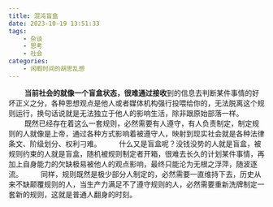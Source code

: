 ```yaml
---
title: 混沌盲盒
date: 2023-10-19 13:51:33
tags:
    - 杂谈
    - 思考
    - 社会
categories: 
    - 闲暇时间的胡思乱想
---
```


&nbsp;&nbsp;&nbsp;&nbsp;&nbsp;&nbsp;&nbsp;&nbsp;**当前社会的就像一个盲盒状态，很难通过接收**到的信息去判断某件事情的好坏正义之分，各种思想观点是他人或者媒体机构强行投喂给你的，无法脱离这个规则运行，换句话说就是无法独立于他人的影响生活，除非跟原始部落一样。
&nbsp;&nbsp;&nbsp;&nbsp;&nbsp;&nbsp;&nbsp;&nbsp;既然已经存在着这么一套规则，必然需要有人遵守，有人负责制定，制定规则的人就像是上帝，通过各种方式影响着被遵守人，映射到现实社会就是各种法律条文、阶级划分、权利刁难。
&nbsp;&nbsp;&nbsp;&nbsp;&nbsp;&nbsp;&nbsp;&nbsp;什么又是盲盒呢？没钱没势的人就是盲盒，被规则约束的人就是盲盒，随机被规则制定者开箱，很难去长久的计划某件事情，再加上自身能力的欠缺极易被他人的观点影响，最终只能沦为无根之浮萍，随波逐流。
&nbsp;&nbsp;&nbsp;&nbsp;&nbsp;&nbsp;&nbsp;&nbsp;同样，规则既然是极少部分人制定的，必然需要一直维持下去，历史从来不缺颠覆规则的人，当生产力满足不了遵守规则的人，必然需要重新洗牌制定一套新的规则，这就是普通人翻身的时刻。